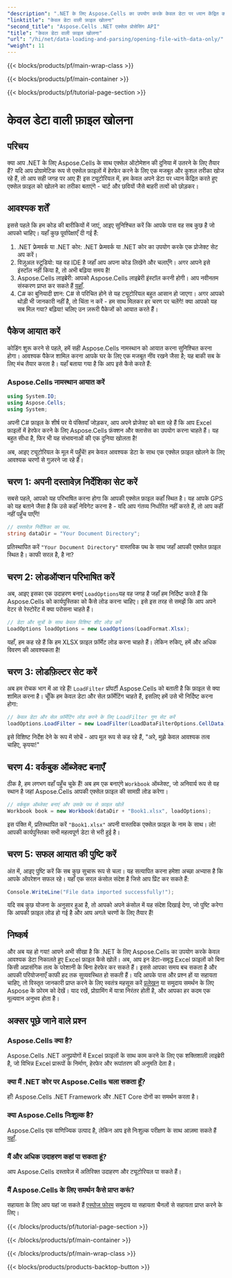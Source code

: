```yaml
---
"description": ".NET के लिए Aspose.Cells का उपयोग करके केवल डेटा पर ध्यान केंद्रित करते हुए Excel फ़ाइलें खोलने का तरीका जानें। .NET डेवलपर्स के लिए Excel संचालन को सरल बनाने के लिए सरल गाइड।"
"linktitle": "केवल डेटा वाली फ़ाइल खोलना"
"second_title": "Aspose.Cells .NET एक्सेल प्रोसेसिंग API"
"title": "केवल डेटा वाली फ़ाइल खोलना"
"url": "/hi/net/data-loading-and-parsing/opening-file-with-data-only/"
"weight": 11
---
```


{{< blocks/products/pf/main-wrap-class >}}

{{< blocks/products/pf/main-container >}}

{{< blocks/products/pf/tutorial-page-section >}}

# केवल डेटा वाली फ़ाइल खोलना

## परिचय
क्या आप .NET के लिए Aspose.Cells के साथ एक्सेल ऑटोमेशन की दुनिया में उतरने के लिए तैयार हैं? यदि आप प्रोग्रामेटिक रूप से एक्सेल फ़ाइलों में हेरफेर करने के लिए एक मजबूत और कुशल तरीका खोज रहे हैं, तो आप सही जगह पर आए हैं! इस ट्यूटोरियल में, हम केवल अपने डेटा पर ध्यान केंद्रित करते हुए एक्सेल फ़ाइल को खोलने का तरीका बताएंगे - चार्ट और छवियों जैसे बाहरी तत्वों को छोड़कर।
## आवश्यक शर्तें
इससे पहले कि हम कोड की बारीकियों में जाएं, आइए सुनिश्चित करें कि आपके पास वह सब कुछ है जो आपको चाहिए। यहाँ कुछ पूर्वापेक्षाएँ दी गई हैं:
1. .NET फ्रेमवर्क या .NET कोर: .NET फ्रेमवर्क या .NET कोर का उपयोग करके एक प्रोजेक्ट सेट अप करें।
2. विज़ुअल स्टूडियो: यह वह IDE है जहाँ आप अपना कोड लिखेंगे और चलाएँगे। अगर आपने इसे इंस्टॉल नहीं किया है, तो अभी बढ़िया समय है!
3. Aspose.Cells लाइब्रेरी: आपको Aspose.Cells लाइब्रेरी इंस्टॉल करनी होगी। आप नवीनतम संस्करण प्राप्त कर सकते हैं [यहाँ](https://releases.aspose.com/cells/net/).
4. C# का बुनियादी ज्ञान: C# से परिचित होने से यह ट्यूटोरियल बहुत आसान हो जाएगा। अगर आपको थोड़ी भी जानकारी नहीं है, तो चिंता न करें - हम साथ मिलकर हर चरण पर चलेंगे!
क्या आपको यह सब मिल गया? बढ़िया! चलिए उन ज़रूरी पैकेजों को आयात करते हैं।
## पैकेज आयात करें
कोडिंग शुरू करने से पहले, हमें सही Aspose.Cells नामस्थान को आयात करना सुनिश्चित करना होगा। आवश्यक पैकेज शामिल करना आपके घर के लिए एक मजबूत नींव रखने जैसा है; यह बाकी सब के लिए मंच तैयार करता है। यहाँ बताया गया है कि आप इसे कैसे करते हैं:
### Aspose.Cells नामस्थान आयात करें
```csharp
using System.IO;
using Aspose.Cells;
using System;
```
अपनी C# फ़ाइल के शीर्ष पर ये पंक्तियाँ जोड़कर, आप अपने प्रोजेक्ट को बता रहे हैं कि आप Excel फ़ाइलों में हेरफेर करने के लिए Aspose.Cells फ़ंक्शन और क्लासेस का उपयोग करना चाहते हैं। यह बहुत सीधा है, फिर भी यह संभावनाओं की एक दुनिया खोलता है!

अब, आइए ट्यूटोरियल के मूल में पहुँचें! हम केवल आवश्यक डेटा के साथ एक एक्सेल फ़ाइल खोलने के लिए आवश्यक चरणों से गुज़रने जा रहे हैं।
## चरण 1: अपनी दस्तावेज़ निर्देशिका सेट करें
सबसे पहले, आपको यह परिभाषित करना होगा कि आपकी एक्सेल फ़ाइल कहाँ स्थित है। यह आपके GPS को यह बताने जैसा है कि उसे कहाँ नेविगेट करना है - यदि आप गंतव्य निर्धारित नहीं करते हैं, तो आप कहीं नहीं पहुँच पाएँगे!
```csharp
// दस्तावेज़ निर्देशिका का पथ.
string dataDir = "Your Document Directory";
```
प्रतिस्थापित करें `"Your Document Directory"` वास्तविक पथ के साथ जहाँ आपकी एक्सेल फ़ाइल स्थित है। काफी सरल है, है ना? 
## चरण 2: लोडऑप्शन परिभाषित करें
अब, आइए इसका एक उदाहरण बनाएं `LoadOptions`यह वह जगह है जहाँ हम निर्दिष्ट करते हैं कि Aspose.Cells को कार्यपुस्तिका को कैसे लोड करना चाहिए। इसे इस तरह से समझें कि आप अपने वेटर से रेस्टोरेंट में क्या परोसना चाहते हैं।
```csharp
// डेटा और सूत्रों के साथ केवल विशिष्ट शीट लोड करें
LoadOptions loadOptions = new LoadOptions(LoadFormat.Xlsx);
```
यहाँ, हम कह रहे हैं कि हम XLSX फ़ाइल फ़ॉर्मेट लोड करना चाहते हैं। लेकिन रुकिए, हमें और अधिक विवरण की आवश्यकता है!
## चरण 3: लोडफ़िल्टर सेट करें
अब हम रोचक भाग में आ रहे हैं! `LoadFilter` प्रॉपर्टी Aspose.Cells को बताती है कि फ़ाइल से क्या शामिल करना है। चूँकि हम केवल डेटा और सेल फ़ॉर्मेटिंग चाहते हैं, इसलिए हमें उसे भी निर्दिष्ट करना होगा:
```csharp
// केवल डेटा और सेल फ़ॉर्मेटिंग लोड करने के लिए LoadFilter गुण सेट करें
loadOptions.LoadFilter = new LoadFilter(LoadDataFilterOptions.CellData);
```
इसे विशिष्ट निर्देश देने के रूप में सोचें - आप मूल रूप से कह रहे हैं, "अरे, मुझे केवल आवश्यक तत्व चाहिए, कृपया!"
## चरण 4: वर्कबुक ऑब्जेक्ट बनाएँ
ठीक है, हम लगभग वहाँ पहुँच चुके हैं! अब हम एक बनाएंगे `Workbook` ऑब्जेक्ट, जो अनिवार्य रूप से वह स्थान है जहां Aspose.Cells आपकी एक्सेल फ़ाइल की सामग्री लोड करेगा।
```csharp
// वर्कबुक ऑब्जेक्ट बनाएं और उसके पथ से फ़ाइल खोलें
Workbook book = new Workbook(dataDir + "Book1.xlsx", loadOptions);
```
इस पंक्ति में, प्रतिस्थापित करें `"Book1.xlsx"` अपनी वास्तविक एक्सेल फ़ाइल के नाम के साथ। लो! आपकी कार्यपुस्तिका सभी महत्वपूर्ण डेटा से भरी हुई है।
## चरण 5: सफल आयात की पुष्टि करें
अंत में, आइए पुष्टि करें कि सब कुछ सुचारू रूप से चला। यह सत्यापित करना हमेशा अच्छा अभ्यास है कि आपके ऑपरेशन सफल रहे। यहाँ एक सरल कंसोल संदेश है जिसे आप प्रिंट कर सकते हैं:
```csharp
Console.WriteLine("File data imported successfully!");
```
यदि सब कुछ योजना के अनुसार हुआ है, तो आपको अपने कंसोल में यह संदेश दिखाई देगा, जो पुष्टि करेगा कि आपकी फ़ाइल लोड हो गई है और आप अगले चरणों के लिए तैयार हैं!
## निष्कर्ष
और अब यह हो गया! आपने अभी सीखा है कि .NET के लिए Aspose.Cells का उपयोग करके केवल आवश्यक डेटा निकालते हुए Excel फ़ाइल कैसे खोलें। अब, आप इन डेटा-समृद्ध Excel फ़ाइलों को बिना किसी अप्रासंगिक तत्व के परेशानी के बिना हेरफेर कर सकते हैं। इससे आपका समय बच सकता है और आपकी परियोजनाएँ काफी हद तक सुव्यवस्थित हो सकती हैं।
यदि आपके पास और प्रश्न हों या सहायता चाहिए, तो विस्तृत जानकारी प्राप्त करने के लिए स्वतंत्र महसूस करें [प्रलेखन](https://reference.aspose.com/cells/net/) या समुदाय समर्थन के लिए Aspose के फ़ोरम को देखें। याद रखें, प्रोग्रामिंग में यात्रा निरंतर होती है, और आपका हर कदम एक मूल्यवान अनुभव होता है।
## अक्सर पूछे जाने वाले प्रश्न
### Aspose.Cells क्या है?
Aspose.Cells .NET अनुप्रयोगों में Excel फ़ाइलों के साथ काम करने के लिए एक शक्तिशाली लाइब्रेरी है, जो विभिन्न Excel प्रारूपों के निर्माण, हेरफेर और रूपांतरण की अनुमति देता है।
### क्या मैं .NET कोर पर Aspose.Cells चला सकता हूँ?
हाँ! Aspose.Cells .NET Framework और .NET Core दोनों का समर्थन करता है।
### क्या Aspose.Cells निःशुल्क है?
Aspose.Cells एक वाणिज्यिक उत्पाद है, लेकिन आप इसे निःशुल्क परीक्षण के साथ आज़मा सकते हैं [यहाँ](https://releases.aspose.com/).
### मैं और अधिक उदाहरण कहां पा सकता हूं?
आप Aspose.Cells दस्तावेज़ में अतिरिक्त उदाहरण और ट्यूटोरियल पा सकते हैं।
### मैं Aspose.Cells के लिए समर्थन कैसे प्राप्त करूं?
सहायता के लिए आप यहां जा सकते हैं [एस्पोज फोरम](https://forum.aspose.com/c/cells/9) समुदाय या सहायता चैनलों से सहायता प्राप्त करने के लिए।

{{< /blocks/products/pf/tutorial-page-section >}}

{{< /blocks/products/pf/main-container >}}

{{< /blocks/products/pf/main-wrap-class >}}

{{< blocks/products/products-backtop-button >}}